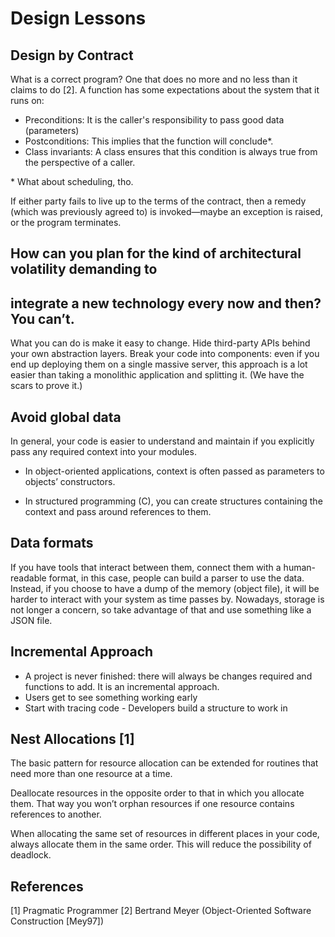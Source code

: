 # Design Lessons

## Design by Contract

What is a correct program? One that does no more and no less than it claims
to do [2]. A function has some expectations about the system that it runs on:

* Preconditions: It is the caller's responsibility to pass good data (parameters)
* Postconditions: This implies that the function will conclude*.
* Class invariants: A class ensures that this condition is always true from the
  perspective of a caller.

\* What about scheduling, tho.

If either party fails to live up to the terms of the contract, then a
remedy (which was previously agreed to) is invoked—maybe an
exception is raised, or the program terminates.


## How can you plan for the kind of architectural volatility demanding to
## integrate a new technology every now and then? You can’t.

What you can do is make it easy to change. Hide third-party
APIs behind your own abstraction layers. Break your code into
components: even if you end up deploying them on a single
massive server, this approach is a lot easier than taking a
monolithic application and splitting it. (We have the scars to
prove it.)

## Avoid global data

In general, your code is easier to understand and maintain if you explicitly pass any
required context into your modules.

* In object-oriented applications, context is often passed as parameters to
objects’ constructors. 

* In structured programming (C), you can create structures containing the context and pass around
references to them.

## Data formats

If you have tools that interact between them, connect them with a human-readable format, in this case, people can build
a parser to use the data. Instead, if you choose to have a dump of the memory (object file), it will be harder to interact
with your system as time passes by. Nowadays, storage is not longer a concern, so take advantage of that and use something
like a JSON file.

## Incremental Approach

* A project is never finished: there will always be changes required and functions to add. It is an incremental approach.
* Users get to see something working early
* Start with tracing code - Developers build a structure to work in

## Nest Allocations [1]

The basic pattern for resource allocation can be extended for
routines that need more than one resource at a time.

Deallocate resources in the opposite order to that in which you
allocate them. That way you won’t orphan resources if one resource
contains references to another.

When allocating the same set of resources in different places in
your code, always allocate them in the same order. This will reduce
the possibility of deadlock.



## References

[1] Pragmatic Programmer
[2] Bertrand Meyer (Object-Oriented Software Construction [Mey97])